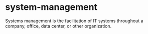 # system-management
Systems management is the facilitation of IT systems throughout a company, office, data center, or other organization. 
